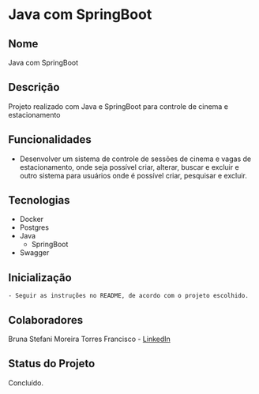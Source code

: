 # Java com SpringBoot

## Nome
Java com SpringBoot

## Descrição
Projeto realizado com Java e SpringBoot para controle de cinema e estacionamento

## Funcionalidades
- Desenvolver um sistema de controle de sessões de cinema e vagas de estacionamento, onde seja possível criar, alterar, buscar e excluir e outro sistema para usuários onde é possível criar, pesquisar e excluir.

## Tecnologias
- Docker 
- Postgres
- Java
    - SpringBoot
- Swagger

## Inicialização
    - Seguir as instruções no README, de acordo com o projeto escolhido.

## Colaboradores
Bruna Stefani Moreira Torres Francisco - <a href="https://www.linkedin.com/in/bruna-moreira-torres-francisco/" target="_blank">LinkedIn</a>

## Status do Projeto
Concluído.

